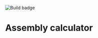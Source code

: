 ![Build badge](https://github.com/TDoGoodT/ASMCalculator/actions/workflows/c-cpp.yml/badge.svg)

# Assembly calculator

